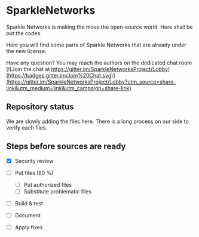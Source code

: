 # SparkleNetworks

Sparkle Networks is making the move the open-source world. Here shall be put the codes.

Here you will find some parts of Sparkle Networks that are already under the new license. 

Have any question? You may reach the authors on the dedicated chat room [![Join the chat at https://gitter.im/SparkleNetworksProject/Lobby](https://badges.gitter.im/Join%20Chat.svg)](https://gitter.im/SparkleNetworksProject/Lobby?utm_source=share-link&utm_medium=link&utm_campaign=share-link)


## Repository status

We are slowly adding the files here. There is a long process on our side to verify each files.

## Steps before sources are ready

* [x] Security review
* [ ] Put files (80 %)
  * [ ] Put authorized files
  * [ ] Substitute problematic files
* [ ] Build & test
* [ ] Document
* [ ] Apply fixes

